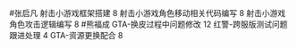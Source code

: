 #张启凡 
射击小游戏框架搭建   8
射击小游戏角色移动相关代码编写   8
射击小游戏角色攻击逻辑编写     8
#熊福成 
GTA-换皮过程中问题修改                                      12
红警-跨服版测试问题跟进处理                               4
GTA-资源更换配合                                                  8

